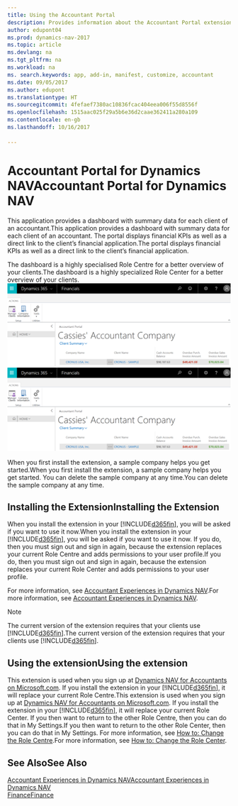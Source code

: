 ```yaml
---
title: Using the Accountant Portal
description: Provides information about the Accountant Portal extension.
author: edupont04
ms.prod: dynamics-nav-2017
ms.topic: article
ms.devlang: na
ms.tgt_pltfrm: na
ms.workload: na
ms. search.keywords: app, add-in, manifest, customize, accountant
ms.date: 09/05/2017
ms.author: edupont
ms.translationtype: HT
ms.sourcegitcommit: 4fefaef7380ac10836fcac404eea006f55d8556f
ms.openlocfilehash: 1515aac025f29a5b6e36d2caae362411a280a109
ms.contentlocale: en-gb
ms.lasthandoff: 10/16/2017

---
```

# <a name="accountant-portal-for-dynamics-nav"></a><span data-ttu-id="3a239-103">Accountant Portal for Dynamics NAV</span><span class="sxs-lookup"><span data-stu-id="3a239-103">Accountant Portal for Dynamics NAV</span></span>
<span data-ttu-id="3a239-104">This application provides a dashboard with summary data for each client of an accountant.</span><span class="sxs-lookup"><span data-stu-id="3a239-104">This application provides a dashboard with summary data for each client of an accountant.</span></span> <span data-ttu-id="3a239-105">The portal displays financial KPIs as well as a direct link to the client’s financial application.</span><span class="sxs-lookup"><span data-stu-id="3a239-105">The portal displays financial KPIs as well as a direct link to the client’s financial application.</span></span>  

<span data-ttu-id="3a239-106">The dashboard is a highly specialised Role Centre for a better overview of your clients.</span><span class="sxs-lookup"><span data-stu-id="3a239-106">The dashboard is a highly specialized Role Center for a better overview of your clients.</span></span>  
<span data-ttu-id="3a239-107">[![Accountant Portal](./media/ui-extensions-accportal/accountant-portal.png)](https://go.microsoft.com/fwlink/?linkid=851257)</span><span class="sxs-lookup"><span data-stu-id="3a239-107">[![Accountant Portal](./media/ui-extensions-accportal/accountant-portal.png)](https://go.microsoft.com/fwlink/?linkid=851257)</span></span>

<span data-ttu-id="3a239-108">When you first install the extension, a sample company helps you get started.</span><span class="sxs-lookup"><span data-stu-id="3a239-108">When you first install the extension, a sample company helps you get started.</span></span> <span data-ttu-id="3a239-109">You can delete the sample company at any time.</span><span class="sxs-lookup"><span data-stu-id="3a239-109">You can delete the sample company at any time.</span></span>  

## <a name="installing-the-extension"></a><span data-ttu-id="3a239-110">Installing the Extension</span><span class="sxs-lookup"><span data-stu-id="3a239-110">Installing the Extension</span></span>
<span data-ttu-id="3a239-111">When you install the extension in your [!INCLUDE[d365fin](includes/d365fin_md.md)], you will be asked if you want to use it now.</span><span class="sxs-lookup"><span data-stu-id="3a239-111">When you install the extension in your [!INCLUDE[d365fin](includes/d365fin_md.md)], you will be asked if you want to use it now.</span></span> <span data-ttu-id="3a239-112">If you do, then you must sign out and sign in again, because the extension replaces your current Role Centre and adds permissions to your user profile.</span><span class="sxs-lookup"><span data-stu-id="3a239-112">If you do, then you must sign out and sign in again, because the extension replaces your current Role Center and adds permissions to your user profile.</span></span>  

<span data-ttu-id="3a239-113">For more information, see [Accountant Experiences in Dynamics NAV](finance-accounting.md).</span><span class="sxs-lookup"><span data-stu-id="3a239-113">For more information, see [Accountant Experiences in Dynamics NAV](finance-accounting.md).</span></span>  

> [!NOTE]  
>  <span data-ttu-id="3a239-114">The current version of the extension requires that your clients use [!INCLUDE[d365fin](includes/d365fin_md.md)].</span><span class="sxs-lookup"><span data-stu-id="3a239-114">The current version of the extension requires that your clients use [!INCLUDE[d365fin](includes/d365fin_md.md)].</span></span>  

## <a name="using-the-extension"></a><span data-ttu-id="3a239-115">Using the extension</span><span class="sxs-lookup"><span data-stu-id="3a239-115">Using the extension</span></span>
<span data-ttu-id="3a239-116">This extension is used when you sign up at [Dynamics NAV for Accountants on Microsoft.com](https://www.microsoft.com/en-us/dynamics365/financial-insights-for-accountants). If you install the extension in your [!INCLUDE[d365fin](includes/d365fin_md.md)], it will replace your current Role Centre.</span><span class="sxs-lookup"><span data-stu-id="3a239-116">This extension is used when you sign up at [Dynamics NAV for Accountants on Microsoft.com](https://www.microsoft.com/en-us/dynamics365/financial-insights-for-accountants). If you install the extension in your [!INCLUDE[d365fin](includes/d365fin_md.md)], it will replace your current Role Center.</span></span> <span data-ttu-id="3a239-117">If you then want to return to the other Role Centre, then you can do that in My Settings.</span><span class="sxs-lookup"><span data-stu-id="3a239-117">If you then want to return to the other Role Center, then you can do that in My Settings.</span></span> <span data-ttu-id="3a239-118">For more information, see [How to: Change the Role Centre](change-role.md).</span><span class="sxs-lookup"><span data-stu-id="3a239-118">For more information, see [How to: Change the Role Center](change-role.md).</span></span>  

## <a name="see-also"></a><span data-ttu-id="3a239-119">See Also</span><span class="sxs-lookup"><span data-stu-id="3a239-119">See Also</span></span>
[<span data-ttu-id="3a239-120">Accountant Experiences in Dynamics NAV</span><span class="sxs-lookup"><span data-stu-id="3a239-120">Accountant Experiences in Dynamics NAV</span></span>](finance-accounting.md)  
[<span data-ttu-id="3a239-121">Finance</span><span class="sxs-lookup"><span data-stu-id="3a239-121">Finance</span></span>](finance.md)  

